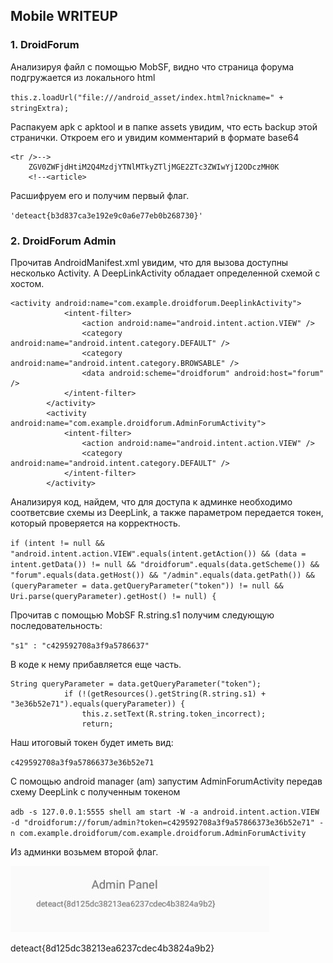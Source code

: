 ## Mobile WRITEUP

### 1. DroidForum

Анализируя файл с помощью MobSF, видно что страница форума подгружается из локального html

`this.z.loadUrl("file:///android_asset/index.html?nickname=" + stringExtra);`

Распакуем apk с apktool и в папке assets увидим, что есть backup этой странички.
Откроем его и увидим комментарий в формате base64

```
<tr />-->
    ZGV0ZWFjdHtiM2Q4MzdjYTNlMTkyZTljMGE2ZTc3ZWIwYjI2ODczMH0K
    <!--<article>
```

Расшифруем его и получим первый флаг.

`'deteact{b3d837ca3e192e9c0a6e77eb0b268730}'`

### 2. DroidForum Admin

Прочитав AndroidManifest.xml увидим, что для вызова доступны несколько Activity.
А DeepLinkActivity обладает определенной схемой с хостом.
```
<activity android:name="com.example.droidforum.DeeplinkActivity">
            <intent-filter>
                <action android:name="android.intent.action.VIEW" />
                <category android:name="android.intent.category.DEFAULT" />
                <category android:name="android.intent.category.BROWSABLE" />
                <data android:scheme="droidforum" android:host="forum" />
            </intent-filter>
        </activity>
        <activity android:name="com.example.droidforum.AdminForumActivity">
            <intent-filter>
                <action android:name="android.intent.action.VIEW" />
                <category android:name="android.intent.category.DEFAULT" />
            </intent-filter>
        </activity>
```

Анализируя код, найдем, что для доступа к админке необходимо соответсвие схемы из DeepLink, а также параметром передается токен, который проверяется на корректность.

`if (intent != null && "android.intent.action.VIEW".equals(intent.getAction()) && (data = intent.getData()) != null && "droidforum".equals(data.getScheme()) && "forum".equals(data.getHost()) && "/admin".equals(data.getPath()) && (queryParameter = data.getQueryParameter("token")) != null && Uri.parse(queryParameter).getHost() != null) {`

Прочитав с помощью MobSF R.string.s1 получим следующую последовательность:

`"s1" : "c429592708a3f9a5786637"`

В коде к нему прибавляется еще часть.

```
String queryParameter = data.getQueryParameter("token");
            if (!(getResources().getString(R.string.s1) + "3e36b52e71").equals(queryParameter)) {
                this.z.setText(R.string.token_incorrect);
                return;
```

Наш итоговый токен будет иметь вид:

`c429592708a3f9a57866373e36b52e71`

С помощью android manager (am) запустим AdminForumActivity передав схему DeepLink с полученным токеном

`
adb -s 127.0.0.1:5555 shell am start -W -a android.intent.action.VIEW -d "droidforum://forum/admin?token=c429592708a3f9a57866373e36b52e71" -n com.example.droidforum/com.example.droidforum.AdminForumActivity
`

Из админки возьмем второй флаг.

![](assets/admin.jpg)

deteact{8d125dc38213ea6237cdec4b3824a9b2}
